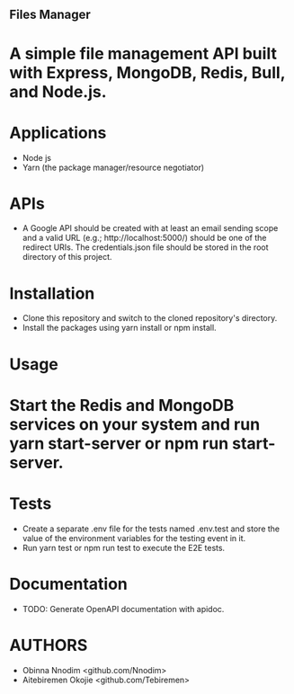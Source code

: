 ## Files Manager

<h1>A simple file management API built with Express, MongoDB, Redis, Bull, and Node.js.</h1>

# Applications
- Node js
- Yarn (the package manager/resource negotiator)

# APIs
- A Google API should be created with at least an email sending scope and a valid URL (e.g.; http://localhost:5000/) should be one of the redirect URIs. The credentials.json file should be stored in the root directory of this project.

# Installation
- Clone this repository and switch to the cloned repository's directory.
- Install the packages using yarn install or npm install.

# Usage

<h1>Start the Redis and MongoDB services on your system and run yarn start-server or npm run start-server.</h1>

# Tests
- Create a separate .env file for the tests named .env.test and store the value of the environment variables for the testing event in it.
- Run yarn test or npm run test to execute the E2E tests.

# Documentation
- TODO: Generate OpenAPI documentation with apidoc.

# AUTHORS
- Obinna Nnodim <github.com/Nnodim>
- Aitebiremen Okojie <github.com/Tebiremen>
